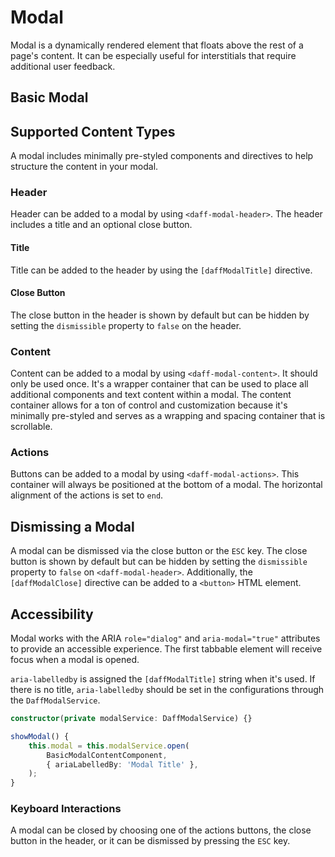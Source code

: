 # Modal
Modal is a dynamically rendered element that floats above the rest of a page's content. It can be especially useful for interstitials that require additional user feedback.

## Basic Modal
<design-land-example-viewer-container example="basic-modal"></design-land-example-viewer-container>

## Supported Content Types
A modal includes minimally pre-styled components and directives to help structure the content in your modal.

### Header
Header can be added to a modal by using `<daff-modal-header>`. The header includes a title and an optional close button.

#### Title
Title can be added to the header by using the `[daffModalTitle]` directive.

#### Close Button
The close button in the header is shown by default but can be hidden by setting the `dismissible` property to `false` on the header.

### Content
Content can be added to a modal by using `<daff-modal-content>`. It should only be used once. It's a wrapper container that can be used to place all additional components and text content within a modal. The content container allows for a ton of control and customization because it's minimally pre-styled and serves as a wrapping and spacing container that is scrollable.

### Actions
Buttons can be added to a modal by using `<daff-modal-actions>`. This container will always be positioned at the bottom of a modal. The horizontal alignment of the actions is set to `end`.

## Dismissing a Modal
A modal can be dismissed via the close button or the `ESC` key. The close button is shown by default but can be hidden by setting the `dismissible` property to `false` on `<daff-modal-header>`. Additionally, the `[daffModalClose]` directive can be added to a `<button>` HTML element.

## Accessibility
Modal works with the ARIA `role="dialog"` and `aria-modal="true"` attributes to provide an accessible experience. The first tabbable element will receive focus when a modal is opened.

`aria-labelledby` is assigned the `[daffModalTitle]` string when it's used. If there is no title, `aria-labelledby` should be set in the configurations through the `DaffModalService`.

```ts
constructor(private modalService: DaffModalService) {}

showModal() {
	this.modal = this.modalService.open(
		BasicModalContentComponent,
		{ ariaLabelledBy: 'Modal Title' },
	);
}
```

### Keyboard Interactions
A modal can be closed by choosing one of the actions buttons, the close button in the header, or it can be dismissed by pressing the `ESC` key.